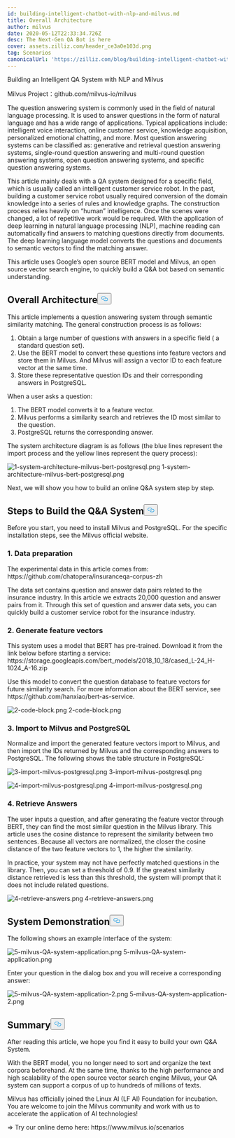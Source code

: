 ```yaml
---
id: building-intelligent-chatbot-with-nlp-and-milvus.md
title: Overall Architecture
author: milvus
date: 2020-05-12T22:33:34.726Z
desc: The Next-Gen QA Bot is here
cover: assets.zilliz.com/header_ce3a0e103d.png
tag: Scenarios
canonicalUrl: 'https://zilliz.com/blog/building-intelligent-chatbot-with-nlp-and-milvus'
---
```

<custom-h1>Building an Intelligent QA System with NLP and Milvus</custom-h1><p>Milvus Project：github.com/milvus-io/milvus</p>
<p>The question answering system is commonly used in the field of natural language processing. It is used to answer questions in the form of natural language and has a wide range of applications. Typical applications include: intelligent voice interaction, online customer service, knowledge acquisition, personalized emotional chatting, and more. Most question answering systems can be classified as: generative and retrieval question answering systems, single-round question answering and multi-round question answering systems, open question answering systems, and specific question answering systems.</p>
<p>This article mainly deals with a QA system designed for a specific field, which is usually called an intelligent customer service robot. In the past, building a customer service robot usually required conversion of the domain knowledge into a series of rules and knowledge graphs. The construction process relies heavily on “human” intelligence. Once the scenes were changed, a lot of repetitive work would be required.
With the application of deep learning in natural language processing (NLP), machine reading can automatically find answers to matching questions directly from documents. The deep learning language model converts the questions and documents to semantic vectors to find the matching answer.</p>
<p>This article uses Google’s open source BERT model and Milvus, an open source vector search engine, to quickly build a Q&amp;A bot based on semantic understanding.</p>
<h2 id="Overall-Architecture" class="common-anchor-header">Overall Architecture<button data-href="#Overall-Architecture" class="anchor-icon" translate="no">
      <svg translate="no"
        aria-hidden="true"
        focusable="false"
        height="20"
        version="1.1"
        viewBox="0 0 16 16"
        width="16"
      >
        <path
          fill="#0092E4"
          fill-rule="evenodd"
          d="M4 9h1v1H4c-1.5 0-3-1.69-3-3.5S2.55 3 4 3h4c1.45 0 3 1.69 3 3.5 0 1.41-.91 2.72-2 3.25V8.59c.58-.45 1-1.27 1-2.09C10 5.22 8.98 4 8 4H4c-.98 0-2 1.22-2 2.5S3 9 4 9zm9-3h-1v1h1c1 0 2 1.22 2 2.5S13.98 12 13 12H9c-.98 0-2-1.22-2-2.5 0-.83.42-1.64 1-2.09V6.25c-1.09.53-2 1.84-2 3.25C6 11.31 7.55 13 9 13h4c1.45 0 3-1.69 3-3.5S14.5 6 13 6z"
        ></path>
      </svg>
    </button></h2><p>This article implements a question answering system through semantic similarity matching. The general construction process is as follows:</p>
<ol>
<li>Obtain a large number of questions with answers in a specific field ( a standard question set).</li>
<li>Use the BERT model to convert these questions into feature vectors and store them in Milvus. And Milvus will assign a vector ID to each feature vector at the same time.</li>
<li>Store these representative question IDs and their corresponding answers in PostgreSQL.</li>
</ol>
<p>When a user asks a question:</p>
<ol>
<li>The BERT model converts it to a feature vector.</li>
<li>Milvus performs a similarity search and retrieves the ID most similar to the question.</li>
<li>PostgreSQL returns the corresponding answer.</li>
</ol>
<p>The system architecture diagram is as follows (the blue lines represent the import process and the yellow lines represent the query process):</p>
<p>
  <span class="img-wrapper">
    <img translate="no" src="https://assets.zilliz.com/1_system_architecture_milvus_bert_postgresql_63de466754.png" alt="1-system-architecture-milvus-bert-postgresql.png" class="doc-image" id="1-system-architecture-milvus-bert-postgresql.png" />
    <span>1-system-architecture-milvus-bert-postgresql.png</span>
  </span>
</p>
<p>Next, we will show you how to build an online Q&amp;A system step by step.</p>
<h2 id="Steps-to-Build-the-QA-System" class="common-anchor-header">Steps to Build the Q&amp;A System<button data-href="#Steps-to-Build-the-QA-System" class="anchor-icon" translate="no">
      <svg translate="no"
        aria-hidden="true"
        focusable="false"
        height="20"
        version="1.1"
        viewBox="0 0 16 16"
        width="16"
      >
        <path
          fill="#0092E4"
          fill-rule="evenodd"
          d="M4 9h1v1H4c-1.5 0-3-1.69-3-3.5S2.55 3 4 3h4c1.45 0 3 1.69 3 3.5 0 1.41-.91 2.72-2 3.25V8.59c.58-.45 1-1.27 1-2.09C10 5.22 8.98 4 8 4H4c-.98 0-2 1.22-2 2.5S3 9 4 9zm9-3h-1v1h1c1 0 2 1.22 2 2.5S13.98 12 13 12H9c-.98 0-2-1.22-2-2.5 0-.83.42-1.64 1-2.09V6.25c-1.09.53-2 1.84-2 3.25C6 11.31 7.55 13 9 13h4c1.45 0 3-1.69 3-3.5S14.5 6 13 6z"
        ></path>
      </svg>
    </button></h2><p>Before you start, you need to install Milvus and PostgreSQL. For the specific installation steps, see the Milvus official website.</p>
<h3 id="1-Data-preparation" class="common-anchor-header">1. Data preparation</h3><p>The experimental data in this article comes from: https://github.com/chatopera/insuranceqa-corpus-zh</p>
<p>The data set contains question and answer data pairs related to the insurance industry. In this article we extracts 20,000 question and answer pairs from it. Through this set of question and answer data sets, you can quickly build a customer service robot for the insurance industry.</p>
<h3 id="2-Generate-feature-vectors" class="common-anchor-header">2. Generate feature vectors</h3><p>This system uses a model that BERT has pre-trained. Download it from the link below before starting a service: https://storage.googleapis.com/bert_models/2018_10_18/cased_L-24_H-1024_A-16.zip</p>
<p>Use this model to convert the question database to feature vectors for future similarity search. For more information about the BERT service, see https://github.com/hanxiao/bert-as-service.</p>
<p>
  <span class="img-wrapper">
    <img translate="no" src="https://assets.zilliz.com/2_code_block_e1b2021a91.png" alt="2-code-block.png" class="doc-image" id="2-code-block.png" />
    <span>2-code-block.png</span>
  </span>
</p>
<h3 id="3-Import-to-Milvus-and-PostgreSQL" class="common-anchor-header">3. Import to Milvus and PostgreSQL</h3><p>Normalize and import the generated feature vectors import to Milvus, and then import the IDs returned by Milvus and the corresponding answers to PostgreSQL. The following shows the table structure in PostgreSQL:</p>
<p>
  <span class="img-wrapper">
    <img translate="no" src="https://assets.zilliz.com/3_import_milvus_postgresql_bb2a258c61.png" alt="3-import-milvus-postgresql.png" class="doc-image" id="3-import-milvus-postgresql.png" />
    <span>3-import-milvus-postgresql.png</span>
  </span>
</p>
<p>
  <span class="img-wrapper">
    <img translate="no" src="https://assets.zilliz.com/4_import_milvus_postgresql_2abc29a4c4.png" alt="4-import-milvus-postgresql.png" class="doc-image" id="4-import-milvus-postgresql.png" />
    <span>4-import-milvus-postgresql.png</span>
  </span>
</p>
<h3 id="4-Retrieve-Answers" class="common-anchor-header">4. Retrieve Answers</h3><p>The user inputs a question, and after generating the feature vector through BERT, they can find the most similar question in the Milvus library. This article uses the cosine distance to represent the similarity between two sentences. Because all vectors are normalized, the closer the cosine distance of the two feature vectors to 1, the higher the similarity.</p>
<p>In practice, your system may not have perfectly matched questions in the library. Then, you can set a threshold of 0.9. If the greatest similarity distance retrieved is less than this threshold, the system will prompt that it does not include related questions.</p>
<p>
  <span class="img-wrapper">
    <img translate="no" src="https://assets.zilliz.com/4_retrieve_answers_6424db1032.png" alt="4-retrieve-answers.png" class="doc-image" id="4-retrieve-answers.png" />
    <span>4-retrieve-answers.png</span>
  </span>
</p>
<h2 id="System-Demonstration" class="common-anchor-header">System Demonstration<button data-href="#System-Demonstration" class="anchor-icon" translate="no">
      <svg translate="no"
        aria-hidden="true"
        focusable="false"
        height="20"
        version="1.1"
        viewBox="0 0 16 16"
        width="16"
      >
        <path
          fill="#0092E4"
          fill-rule="evenodd"
          d="M4 9h1v1H4c-1.5 0-3-1.69-3-3.5S2.55 3 4 3h4c1.45 0 3 1.69 3 3.5 0 1.41-.91 2.72-2 3.25V8.59c.58-.45 1-1.27 1-2.09C10 5.22 8.98 4 8 4H4c-.98 0-2 1.22-2 2.5S3 9 4 9zm9-3h-1v1h1c1 0 2 1.22 2 2.5S13.98 12 13 12H9c-.98 0-2-1.22-2-2.5 0-.83.42-1.64 1-2.09V6.25c-1.09.53-2 1.84-2 3.25C6 11.31 7.55 13 9 13h4c1.45 0 3-1.69 3-3.5S14.5 6 13 6z"
        ></path>
      </svg>
    </button></h2><p>The following shows an example interface of the system:</p>
<p>
  <span class="img-wrapper">
    <img translate="no" src="https://assets.zilliz.com/5_milvus_QA_system_application_e5860cee42.png" alt="5-milvus-QA-system-application.png" class="doc-image" id="5-milvus-qa-system-application.png" />
    <span>5-milvus-QA-system-application.png</span>
  </span>
</p>
<p>Enter your question in the dialog box and you will receive a corresponding answer:</p>
<p>
  <span class="img-wrapper">
    <img translate="no" src="https://assets.zilliz.com/5_milvus_QA_system_application_2_8064237e2a.png" alt="5-milvus-QA-system-application-2.png" class="doc-image" id="5-milvus-qa-system-application-2.png" />
    <span>5-milvus-QA-system-application-2.png</span>
  </span>
</p>
<h2 id="Summary" class="common-anchor-header">Summary<button data-href="#Summary" class="anchor-icon" translate="no">
      <svg translate="no"
        aria-hidden="true"
        focusable="false"
        height="20"
        version="1.1"
        viewBox="0 0 16 16"
        width="16"
      >
        <path
          fill="#0092E4"
          fill-rule="evenodd"
          d="M4 9h1v1H4c-1.5 0-3-1.69-3-3.5S2.55 3 4 3h4c1.45 0 3 1.69 3 3.5 0 1.41-.91 2.72-2 3.25V8.59c.58-.45 1-1.27 1-2.09C10 5.22 8.98 4 8 4H4c-.98 0-2 1.22-2 2.5S3 9 4 9zm9-3h-1v1h1c1 0 2 1.22 2 2.5S13.98 12 13 12H9c-.98 0-2-1.22-2-2.5 0-.83.42-1.64 1-2.09V6.25c-1.09.53-2 1.84-2 3.25C6 11.31 7.55 13 9 13h4c1.45 0 3-1.69 3-3.5S14.5 6 13 6z"
        ></path>
      </svg>
    </button></h2><p>After reading this article, we hope you find it easy to build your own Q&amp;A System.</p>
<p>With the BERT model, you no longer need to sort and organize the text corpora beforehand. At the same time, thanks to the high performance and high scalability of the open source vector search engine Milvus, your QA system can support a corpus of up to hundreds of millions of texts.</p>
<p>Milvus has officially joined the Linux AI (LF AI) Foundation for incubation. You are welcome to join the Milvus community and work with us to accelerate the application of AI technologies!</p>
<p>=&gt; Try our online demo here: https://www.milvus.io/scenarios</p>
